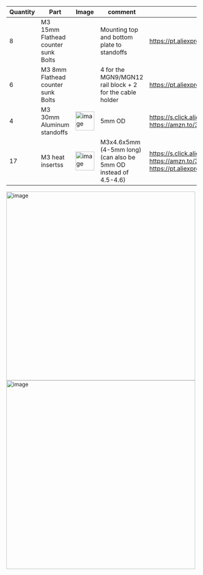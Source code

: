 | Quantity | Part                         | Image             | comment  | Links  |
| ------ | ----                           | -------           | -----    | -----	|
| 8       | M3 15mm Flathead counter sunk Bolts|              | Mounting top and bottom plate to standoffs | https://pt.aliexpress.com/item/1005002044837898.html  |
| 6       | M3 8mm Flathead counter sunk Bolts|               | 4 for the MGN9/MGN12 rail block + 2 for the cable holder | https://pt.aliexpress.com/item/1005002044837898.html  |
| 4       | M3 30mm Aluminum standoffs |  <img width="50" alt="image" src="https://user-images.githubusercontent.com/37383368/213012780-c57c1ffb-c999-4cf1-a5ae-ebeeda0c50b8.png">                    |  5mm OD                         | https://s.click.aliexpress.com/e/_DCGB3Sj or https://amzn.to/3ZFTbqq  |
| 17      | M3 heat insertss |<img width="50" alt="image" src="https://user-images.githubusercontent.com/37383368/213013307-f72b9e07-181a-4029-948b-95a7e522ceda.png"> |  M3x4.6x5mm (4-5mm long) (can also be 5mm OD instead of 4.5-4.6)                | https://s.click.aliexpress.com/e/_De28c87 or https://amzn.to/3ZVI5xR Or https://pt.aliexpress.com/item/1005001695814116.html |

<img width="500" alt="image" src="https://user-images.githubusercontent.com/37383368/212997210-5905e024-bb4a-44e8-83ac-35ac9521dc9e.png"><img width="500" alt="image" src="https://user-images.githubusercontent.com/37383368/212998007-593eeea6-7b34-470f-88f7-ad33463246ff.png">



